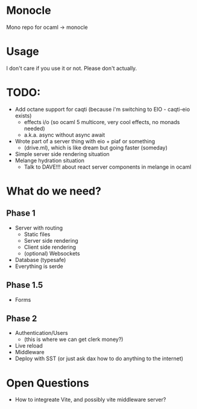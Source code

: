 # Monocle

Mono repo for ocaml -> monocle

# Usage

I don't care if you use it or not. Please don't actually.

# TODO:

- Add octane support for caqti (because i'm switching to EIO - caqti-eio exists)
    - effects i/o (so ocaml 5 multicore, very cool effects, no monads needed)
    - a.k.a. async without async await
- Wrote part of a server thing with eio + piaf or something
    - (drive.ml), which is like dream but going faster (someday)
- Simple server side rendering situation
- Melange hydration situation
    - Talk to DAVE!!! about react server components in melange in ocaml

# What do we need?

## Phase 1

- Server with routing
    - Static files
    - Server side rendering
    - Client side rendering
    - (optional) Websockets
- Database (typesafe)
- Everything is serde

## Phase 1.5

- Forms

## Phase  2

- Authentication/Users
  - (this is where we can get clerk money?)
- Live reload
- Middleware
- Deploy with SST (or just ask dax how to do anything to the internet)


# Open Questions

- How to integreate Vite, and possibly vite middleware server?
